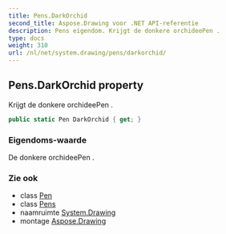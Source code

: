 ```yaml
---
title: Pens.DarkOrchid
second_title: Aspose.Drawing voor .NET API-referentie
description: Pens eigendom. Krijgt de donkere orchideePen .
type: docs
weight: 310
url: /nl/net/system.drawing/pens/darkorchid/
---
```

## Pens.DarkOrchid property

Krijgt de donkere orchideePen .

```csharp
public static Pen DarkOrchid { get; }
```

### Eigendoms-waarde

De donkere orchideePen .

### Zie ook

* class [Pen](../../pen/)
* class [Pens](../)
* naamruimte [System.Drawing](../../pens/)
* montage [Aspose.Drawing](../../../)



